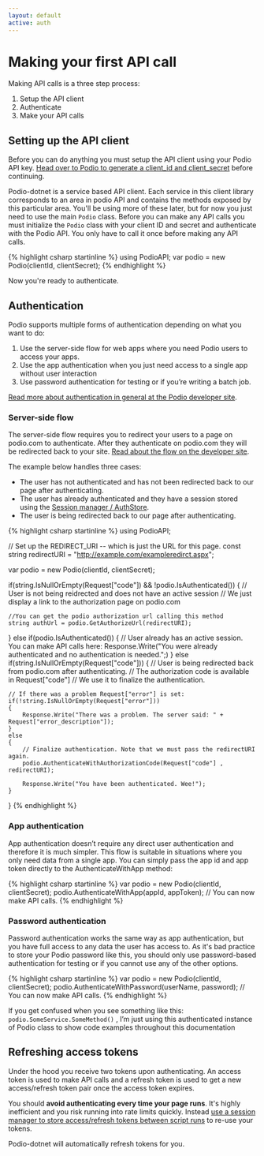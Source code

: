 ```yaml
---
layout: default
active: auth
---
```

# Making your first API call
Making API calls is a three step process:

1. Setup the API client
2. Authenticate
3. Make your API calls

## Setting up the API client
Before you can do anything you must setup the API client using your Podio API key. [Head over to Podio to generate a client_id and client_secret](https://podio.com/settings/api) before continuing.

Podio-dotnet is a service based API client. Each service in this client library corresponds to an area in podio API and contains the methods exposed by this particular area. You'll be using more of these later, but for now you just need to use the main `Podio` class. Before you can make any API calls you must initialize the `Podio` class with your client ID and secret and authenticate with the Podio API. You only have to call it once before making any API calls.

{% highlight csharp startinline %}
using PodioAPI;
var podio = new Podio(clientId, clientSecret);
{% endhighlight %}

Now you're ready to authenticate.

## Authentication
Podio supports multiple forms of authentication depending on what you want to do:

1. Use the server-side flow for web apps where you need Podio users to access your apps.
2. Use the app authentication when you just need access to a single app without user interaction  
3. Use password authentication for testing or if you’re writing a batch job. 

[Read more about authentication in general at the Podio developer site](https://developers.podio.com/authentication).

### Server-side flow
The server-side flow requires you to redirect your users to a page on podio.com to authenticate. After they authenticate on podio.com they will be redirected back to your site. [Read about the flow on the developer site](https://developers.podio.com/authentication/server_side).

The example below handles three cases:

* The user has not authenticated and has not been redirected back to our page after authenticating.
* The user has already authenticated and they have a session stored using the [Session manager / AuthStore]({{site.baseurl}}/sessions).
* The user is being redirected back to our page after authenticating.

{% highlight csharp startinline %}
using PodioAPI;

// Set up the REDIRECT_URI -- which is just the URL for this page.
const string redirectURI = "http://example.com/exampleredirct.aspx";

var podio = new Podio(clientId, clientSecret);

if(string.IsNullOrEmpty(Request["code"]) && !podio.IsAuthenticated())
{
    // User is not being reidrected and does not have an active session
    // We just display a link to the authorization page on podio.com

    //You can get the podio authorization url calling this method
    string authUrl = podio.GetAuthorizeUrl(redirectURI);
}
else if(podio.IsAuthenticated())
{
    // User already has an active session. You can make API calls here:
    Response.Write("You were already authenticated and no authentication is needed.";)
}
else if(string.IsNullOrEmpty(Request["code"]))
{
    // User is being redirected back from podio.com after authenticating.
    // The authorization code is available in Request["code"]
    // We use it to finalize the authentication.

    // If there was a problem Request["error"] is set:
    if(!string.IsNullOrEmpty(Request["error"]))
    {
        Response.Write("There was a problem. The server said: " + Request["error_description"]);
    }
    else
    {
        // Finalize authentication. Note that we must pass the redirectURI again.
        podio.AuthenticateWithAuthorizationCode(Request["code"] , redirectURI);

        Response.Write("You have been authenticated. Wee!");
    }
}
{% endhighlight %}

### App authentication
App authentication doesn’t require any direct user authentication and therefore it is much simpler. This flow is suitable in situations where you only need data from a single app. You can simply pass the app id and app token directly to the AuthenticateWithApp method:

{% highlight csharp startinline %}
var podio = new Podio(clientId, clientSecret);
podio.AuthenticateWithApp(appId, appToken);
// You can now make API calls.
{% endhighlight %}

### Password authentication
Password authentication works the same way as app authentication, but you have full access to any data the user has access to. As it's bad practice to store your Podio password like this, you should only use password-based authentication for testing or if you cannot use any of the other options.

{% highlight csharp startinline %}
var podio = new Podio(clientId, clientSecret);
podio.AuthenticateWithPassword(userName, password);
// You can now make API calls.
{% endhighlight %}

<span class="note">If you get confused when you see something like this: `podio.SomeService.SomeMethod()` , I’m just using this authenticated instance of Podio class to show code examples throughout this documentation</span>

## Refreshing access tokens
Under the hood you receive two tokens upon authenticating. An access token is used to make API calls and a refresh token is used to get a new access/refresh token pair once the access token expires.

You should **avoid authenticating every time your page runs**. It's highly inefficient and you risk running into rate limits quickly. Instead [use a session manager to store access/refresh tokens between script runs]({{site.baseurl}}/sessions) to re-use your tokens.

Podio-dotnet will automatically refresh tokens for you.
